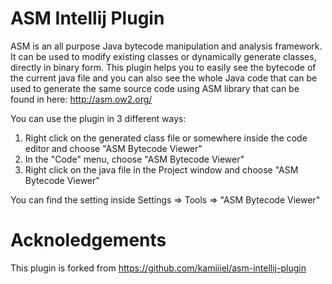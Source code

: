 # ASM Intellij Plugin
ASM is an all purpose Java bytecode manipulation and analysis framework. It can be used to modify existing classes or dynamically 
generate classes, directly in binary form. This plugin helps you to easily see the bytecode of the current java file and you can 
also see the whole Java code that can be used to generate the same source code using ASM library that can be found in here:
http://asm.ow2.org/


You can use the plugin in 3 different ways:
1) Right click on the generated class file or somewhere inside the code editor and choose "ASM Bytecode Viewer"
2) In the "Code" menu, choose "ASM Bytecode Viewer"
3) Right click on the java file in the Project window and choose "ASM Bytecode Viewer"

You can find the setting inside Settings => Tools => "ASM Bytecode Viewer"

# Acknoledgements
This plugin is forked from https://github.com/kamiiiel/asm-intellij-plugin
